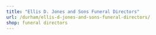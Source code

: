 ```yaml
---
title: "Ellis D. Jones and Sons Funeral Directors"
url: /durham/ellis-d-jones-and-sons-funeral-directors/
shop: funeral directors
---
```

